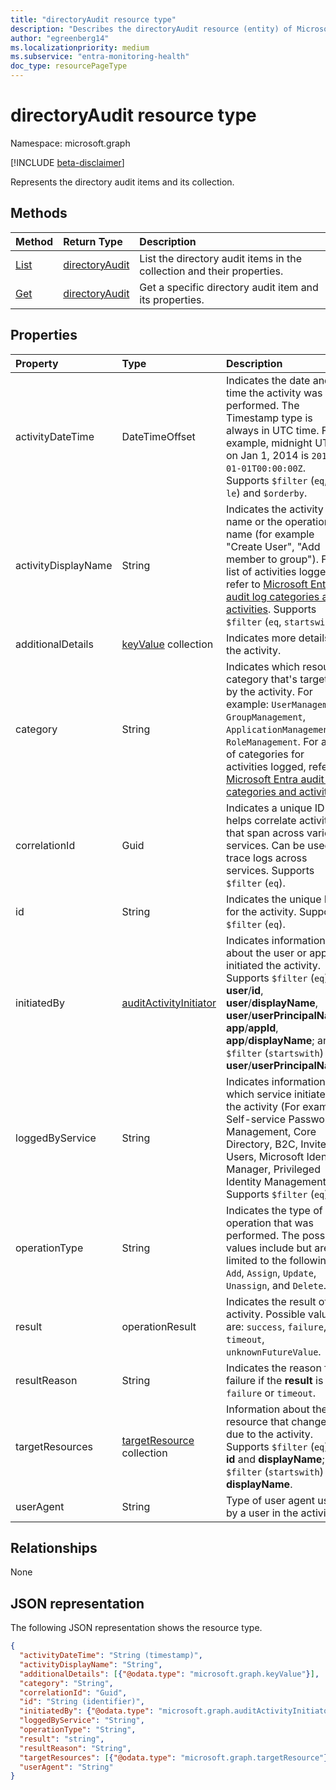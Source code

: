 ```yaml
---
title: "directoryAudit resource type"
description: "Describes the directoryAudit resource (entity) of Microsoft Graph API (REST), which helps audit directory (tenant) activities (beta version)."
author: "egreenberg14"
ms.localizationpriority: medium
ms.subservice: "entra-monitoring-health"
doc_type: resourcePageType
---
```


# directoryAudit resource type

Namespace: microsoft.graph

[!INCLUDE [beta-disclaimer](../../includes/beta-disclaimer.md)]

Represents the directory audit items and its collection.

## Methods

| Method           | Return Type    |Description|
|:---------------|:--------|:----------|
|[List](../api/directoryaudit-list.md) | [directoryAudit](directoryaudit.md) |List the directory audit items in the collection and their properties.|
|[Get](../api/directoryaudit-get.md) | [directoryAudit](directoryaudit.md) |Get a specific directory audit item and its properties.|


## Properties
| Property|Type|  Description  |
|:--------------------|:------------------|:------------|
| activityDateTime    | DateTimeOffset                                      | Indicates the date and time the activity was performed. The Timestamp type is always in UTC time. For example, midnight UTC on Jan 1, 2014 is `2014-01-01T00:00:00Z`. Supports `$filter` (`eq`, `ge`, `le`) and `$orderby`.                                                                               |
| activityDisplayName | String                                              | Indicates the activity name or the operation name (for example "Create User", "Add member to group"). For a list of activities logged, refer to [Microsoft Entra audit log categories and activities](/azure/active-directory/reports-monitoring/reference-audit-activities). Supports `$filter` (`eq`, `startswith`). |
| additionalDetails   | [keyValue](keyvalue.md) collection                  | Indicates more details on the activity.                                                                                                                                                                                                                          |
| category            | String                                              | Indicates which resource category that's targeted by the activity. For example: `UserManagement`, `GroupManagement`, `ApplicationManagement`, `RoleManagement`. For a list of categories for activities logged, refer to [Microsoft Entra audit log categories and activities](/azure/active-directory/reports-monitoring/reference-audit-activities).                                                                                                                                              |
| correlationId       | Guid                                                | Indicates a unique ID that helps correlate activities that span across various services. Can be used to trace logs across services. Supports `$filter` (`eq`).                                                                                                                                    |
| id                  | String                                              | Indicates the unique ID for the activity.  Supports `$filter` (`eq`).                                                                                                                                                                                                            |
| initiatedBy         | [auditActivityInitiator](auditactivityinitiator.md) | Indicates information about the user or app initiated the activity. Supports `$filter` (`eq`) for **user**/**id**, **user**/**displayName**, **user**/**userPrincipalName**, **app**/**appId**, **app**/**displayName**; and `$filter` (`startswith`) for **user**/**userPrincipalName**.                                                                                                                                                                                                    |
| loggedByService     | String                                              | Indicates information on which service initiated the activity (For example: Self-service Password Management, Core Directory, B2C, Invited Users, Microsoft Identity Manager, Privileged Identity Management. Supports `$filter` (`eq`).                                                          |
| operationType       | String                                              | Indicates the type of operation that was performed. The possible values include but aren't limited to the following: `Add`, `Assign`, `Update`, `Unassign`, and `Delete`.                                                                                   |
| result              | operationResult                                              | Indicates the result of the activity. Possible values are: `success`, `failure`, `timeout`, `unknownFutureValue`.                                                                                                                                                       |
| resultReason        | String                                              | Indicates the reason for failure if the **result** is `failure` or `timeout`.                                                                                                                                                                                              |
| targetResources     | [targetResource](targetresource.md) collection      | Information about the resource that changed due to the activity. Supports `$filter` (`eq`) for **id** and **displayName**; and `$filter` (`startswith`) for **displayName**.  | 
| userAgent | String | Type of user agent used by a user in the activity. |                                                                                                      

## Relationships
None


## JSON representation

The following JSON representation shows the resource type.

<!-- {
  "blockType": "resource",
  "optionalProperties": [

  ],
  "@odata.type": "microsoft.graph.directoryAudit"
}-->

```json
{
  "activityDateTime": "String (timestamp)",
  "activityDisplayName": "String",
  "additionalDetails": [{"@odata.type": "microsoft.graph.keyValue"}],
  "category": "String",
  "correlationId": "Guid",
  "id": "String (identifier)",
  "initiatedBy": {"@odata.type": "microsoft.graph.auditActivityInitiator"},
  "loggedByService": "String",
  "operationType": "String",
  "result": "string",
  "resultReason": "String",
  "targetResources": [{"@odata.type": "microsoft.graph.targetResource"}],
  "userAgent": "String"
}
```

<!-- uuid: 8fcb5dbc-d5aa-4681-8e31-b001d5168d79
2015-10-25 14:57:30 UTC -->
<!-- {
  "type": "#page.annotation",
  "description": "directoryAudit resource",
  "keywords": "",
  "section": "documentation",
  "tocPath": ""
}-->
